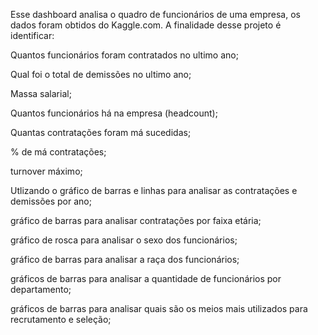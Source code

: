Esse dashboard analisa o quadro de funcionários de uma empresa, os dados foram obtidos do Kaggle.com.
 A finalidade desse projeto é identificar:
 
 Quantos funcionários foram contratados no ultimo ano;
 
 Qual foi o total de demissões no ultimo ano;
 
 Massa salarial;
 
 Quantos funcionários há na empresa (headcount);
 
 Quantas contratações foram má sucedidas;
 
 % de má contratações;
 
 turnover máximo;
 
 Utlizando o gráfico de barras e linhas para analisar as contratações e demissões por ano;
 
 gráfico de barras para analisar contratações por faixa etária;
 
 gráfico de rosca para analisar o sexo dos funcionários;
 
 gráfico de barras para analisar a raça dos funcionários;
 
 gráficos de barras para analisar a quantidade de funcionários por departamento;
 
 gráficos de barras para analisar quais são os meios mais utilizados para recrutamento e seleção;
